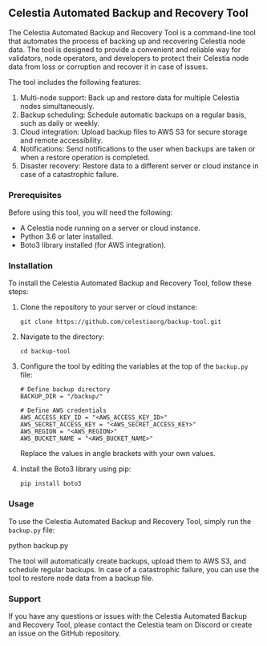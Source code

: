 ## Celestia Automated Backup and Recovery Tool

The Celestia Automated Backup and Recovery Tool is a command-line tool that automates the process of backing up and recovering Celestia node data. The tool is designed to provide a convenient and reliable way for validators, node operators, and developers to protect their Celestia node data from loss or corruption and recover it in case of issues.

The tool includes the following features:

1. Multi-node support: Back up and restore data for multiple Celestia nodes simultaneously.
2. Backup scheduling: Schedule automatic backups on a regular basis, such as daily or weekly.
3. Cloud integration: Upload backup files to AWS S3 for secure storage and remote accessibility.
4. Notifications: Send notifications to the user when backups are taken or when a restore operation is completed.
5. Disaster recovery: Restore data to a different server or cloud instance in case of a catastrophic failure.

### Prerequisites

Before using this tool, you will need the following:

- A Celestia node running on a server or cloud instance.
- Python 3.6 or later installed.
- Boto3 library installed (for AWS integration).

### Installation

To install the Celestia Automated Backup and Recovery Tool, follow these steps:

1. Clone the repository to your server or cloud instance:

    ```
    git clone https://github.com/celestiaorg/backup-tool.git
    ```

2. Navigate to the directory:

    ```
    cd backup-tool
    ```

3. Configure the tool by editing the variables at the top of the `backup.py` file:

    ```
    # Define backup directory
    BACKUP_DIR = "/backup/"

    # Define AWS credentials
    AWS_ACCESS_KEY_ID = "<AWS_ACCESS_KEY_ID>"
    AWS_SECRET_ACCESS_KEY = "<AWS_SECRET_ACCESS_KEY>"
    AWS_REGION = "<AWS_REGION>"
    AWS_BUCKET_NAME = "<AWS_BUCKET_NAME>"
    ```

    Replace the values in angle brackets with your own values.

4. Install the Boto3 library using pip:

    ```
    pip install boto3
    ```

### Usage

To use the Celestia Automated Backup and Recovery Tool, simply run the `backup.py` file:

python backup.py

The tool will automatically create backups, upload them to AWS S3, and schedule regular backups. In case of a catastrophic failure, you can use the tool to restore node data from a backup file.

### Support

If you have any questions or issues with the Celestia Automated Backup and Recovery Tool, please contact the Celestia team on Discord or create an issue on the GitHub repository.
